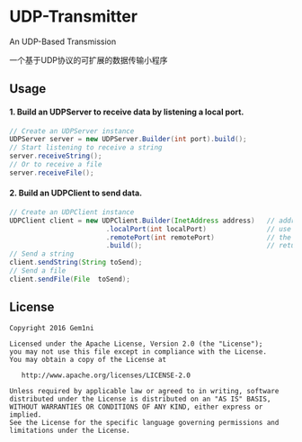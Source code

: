 # UDP-Transmitter

An UDP-Based Transmission

一个基于UDP协议的可扩展的数据传输小程序

Usage
-------

#### 1. Build an UDPServer to receive data by listening a local port.
```java
// Create an UDPServer instance
UDPServer server = new UDPServer.Builder(int port).build();
// Start listening to receive a string
server.receiveString();
// Or to receive a file
server.receiveFile();        
```

#### 2. Build an UDPClient to send data.
```java
// Create an UDPClient instance
UDPClient client = new UDPClient.Builder(InetAddress address)   // address of the UDPServer
                        .localPort(int localPort)               // use local port
                        .remotePort(int remotePort)             // the port which the UDPServer is listening
                        .build();                               // return the UDPClient instance
// Send a string
client.sendString(String toSend);
// Send a file
client.sendFile(File  toSend);
```

License
-------

    Copyright 2016 Gem1ni

    Licensed under the Apache License, Version 2.0 (the "License");
    you may not use this file except in compliance with the License.
    You may obtain a copy of the License at

       http://www.apache.org/licenses/LICENSE-2.0

    Unless required by applicable law or agreed to in writing, software
    distributed under the License is distributed on an "AS IS" BASIS,
    WITHOUT WARRANTIES OR CONDITIONS OF ANY KIND, either express or implied.
    See the License for the specific language governing permissions and
    limitations under the License.

